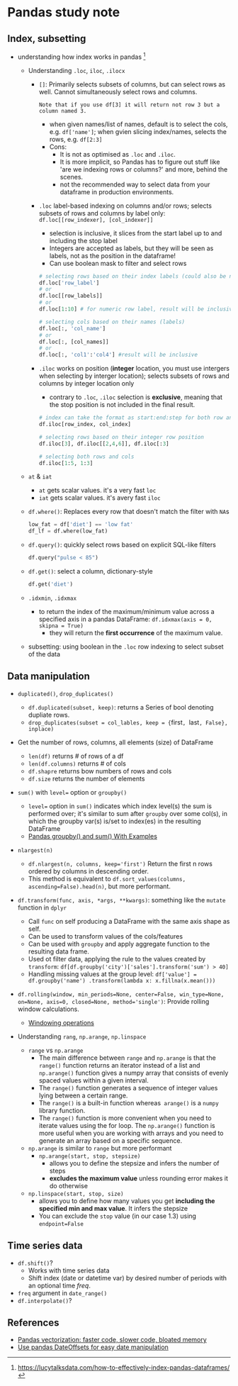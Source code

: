 # Pandas study note

## Index, subsetting
- understanding how index works in pandas [^indexing]
  - Understanding `.loc`, `iloc`, `.ilocx`
    - `[]`: Primarily selects subsets of columns, but can select rows as well. Cannot simultaneously select rows and columns.
      ```{margin}
      Note that if you use df[3] it will return not row 3 but a column named 3.
      ```
      - when given names/list of names, default is to select the cols, e.g. `df['name']`; when gvien slicing index/names, selects the rows, e.g. `df[2:3]`
      - Cons: 
        - It is not as optimised as `.loc` and `.iloc`. 
        - It is more implicit, so Pandas has to figure out stuff like 'are we indexing rows or columns?' and more, behind the scenes.
        - not the recommended way to select data from your dataframe in production environments.
    - `.loc` label-based indexing on columns and/or rows; selects subsets of rows and columns by label only: `df.loc[[row_indexer], [col_indexer]]`
      - selection is inclusive, it slices from the start label up to and including the stop label
      - Integers are accepted as labels, but they will be seen as labels, not as the position in the dataframe!
      - Can use boolean mask to filter and select rows

      ```python
      # selecting rows based on their index labels (could also be numerical)
      df.loc['row_label']
      # or
      df.loc[[row_labels]]
      # or
      df.loc[1:10] # for numeric row label, result will be inclusive
      
      # selecting cols based on their names (labels)
      df.loc[:, 'col_name']
      # or 
      df.loc[:, [col_names]]
      # or 
      df.loc[:, 'col1':'col4'] #result will be inclusive
      ```


    - `.iloc` works on position (**integer** location, you must use intergers when selecting by interger location); selects subsets of rows and columns by integer location only
      - contrary to `.loc`, `.iloc` selection is **exclusive**, meaning that the stop position is not included in the final result.
      ```python
      # index can take the format as start:end:step for both row and col
      df.iloc[row_index, col_index]

      # selecting rows based on their integer row position
      df.iloc[3], df.iloc[[2,4,6]], df.iloc[:3]

      # selecting both rows and cols
      df.iloc[1:5, 1:3]
      ```
  - `at` & `iat`
    - `at` gets scalar values. it's a very fast `loc`
    - `iat` gets scalar values. it's avery fast `iloc`

  - `df.where()`: Replaces every row that doesn't match the filter with `NA`s
    ```python
    low_fat = df['diet'] == 'low fat'
    df_lf = df.where(low_fat)
    ```

  - `df.query()`: quickly select rows based on explicit SQL-like filters
    ```python
    df.query("pulse < 85")
    ```

  - `df.get()`: select a column, dictionary-style
    ```python
    df.get('diet')
    ```


  - `.idxmin`, `.idxmax`
    - to return the index of the maximum/minimum value across a specified axis in a pandas DataFrame: `df.idxmax(axis = 0, skipna = True)`
      - they will return the **first occurrence** of the maximum value.

  - subsetting: using boolean in the `.loc` row indexing to select subset of the data

## Data manipulation
- `duplicated()`, `drop_duplicates()`
  - `df.duplicated(subset, keep)`: returns a Series of bool denoting dupliate rows.
  - `drop_duplicates(subset = col_lables, keep = {`first`, `last`, False}, inplace)`
- Get the number of rows, columns, all elements (size) of DataFrame
  - `len(df)` returns # of rows of a df
  - `len(df.columns)` returns # of cols
  - `df.shapre` returns bow numbers of rows and cols
  - `df.size` returns the number of elements
-  `sum()` with `level=` option or `groupby()`
   -  `level=` option in `sum()` indicates which index level(s) the sum is performed over; it's similar to sum after `groupby` over some col(s), in which the groupby var(s) is/set to index(es) in the resulting DataFrame
   - [Pandas groupby() and sum() With Examples](https://sparkbyexamples.com/pandas/pandas-groupby-sum-examples/)
- `nlargest(n)`
  - `df.nlargest(n, columns, keep='first')` Return the first n rows ordered by columns in descending order.
  - This method is equivalent to `df.sort_values(columns, ascending=False).head(n)`, but more performant.

- `df.transform(func, axis, *args, **kwargs)`: something like the `mutate` function in `dplyr`
  - Call `func` on self producing a DataFrame with the same axis shape as self.
  - Can be used to transform values of the cols/features
  - Can be used with `groupby` and apply aggregate function to the resulting data frame.
  - Used ot filter data, applying the rule to the values created by `transform`: `df[df.groupby('city')['sales'].transform('sum') > 40]`
  - Handling missing values at the group level: `df['value'] = df.groupby('name')
                .transform(lambda x: x.fillna(x.mean()))`

- `df.rolling(window, min_periods=None, center=False, win_type=None, on=None, axis=0, closed=None, method='single')`: Provide rolling window calculations.
  - [Windowing operations](https://pandas.pydata.org/docs/user_guide/window.html#window-generic)

- Understanding `rang`, `np.arange`, `np.linspace`
  - `range` vs `np.arange`
    - The main difference between `range` and `np.arange` is that the `range()` function returns an iterator instead of a list and `np.arange()` function gives a numpy array that consists of evenly spaced values within a given interval.
    - The `range()` function generates a sequence of integer values lying between a certain range.
    - The `range()` is a built-in function whereas` arange()` is a `numpy` library function.
    - The `range()` function is more convenient when you need to iterate values using the for loop. The `np.arange()` function is more useful when you are working with arrays and you need to generate an array based on a specific sequence.
  - `np.arange` is similar to `range` but more performant
    - `np.arange(start, stop, stepsize)`
      - allows you to define the stepsize and infers the number of steps
      - **excludes the maximum value** unless rounding error makes it do otherwise
  - `np.linspace(start, stop, size)` 
    - allows you to define how many values you get **including the specified min and max value**. It infers the stepsize
    - You can exclude the `stop` value (in our case 1.3) using `endpoint=False`



## Time series data
- `df.shift()`?
  - Works with time series data
  - Shift index (date or datetime var) by desired number of periods with an optional time *freq*.
- `freq` argument in `date_range()`
- `df.interpolate()`?




## References
- [Pandas vectorization: faster code, slower code, bloated memory](https://pythonspeed.com/articles/pandas-vectorization/?utm_medium=email&utm_source=topic+optin&utm_campaign=awareness&utm_content=20220620+data+ai+nl&mkt_tok=MTA3LUZNUy0wNzAAAAGFIT-XwYQWtkAEpfgsP268hTBrSlq4DeAtsoPVMDm7nv4dyVkbzk5i3Pu5Zl9OboAgvsPBtkI97J7XKEIEpXzuys840fcmvF6-AhFE2xysMTY_c1Y)
- [Use pandas DateOffsets for easy date manipulation](https://www.wrighters.io/use-pandas-dateoffsets-for-easy-date-manipulation/)

[^indexing]: https://lucytalksdata.com/how-to-effectively-index-pandas-dataframes/